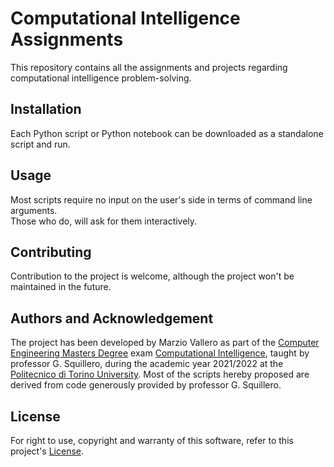 # Computational Intelligence Assignments  

This repository contains all the assignments and projects regarding computational intelligence problem-solving.


## Installation

Each Python script or Python notebook can be downloaded as a standalone script and run.

## Usage

Most scripts require no input on the user's side in terms of command line arguments.  
Those who do, will ask for them interactively.

## Contributing
Contribution to the project is welcome, although the project won't be maintained in the future.

## Authors and Acknowledgement

The project has been developed by Marzio Vallero as part of the [Computer Engineering Masters Degree](https://didattica.polito.it/pls/portal30/sviluppo.offerta_formativa.corsi?p_sdu_cds=37:18&p_lang=EN) exam [Computational Intelligence](https://didattica.polito.it/pls/portal30/gap.pkg_guide.viewGap?p_cod_ins=01URROV&p_a_acc=2022&p_header=S&p_lang=en), taught by professor G. Squillero, during the academic year 2021/2022 at the [Politecnico di Torino University](https://www.polito.it/).
Most of the scripts hereby proposed are derived from code generously provided by professor G. Squillero.

## License
For right to use, copyright and warranty of this software, refer to this project's [License](License.md).

